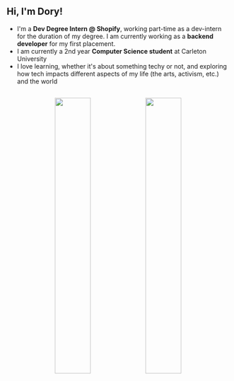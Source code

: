 ## Hi, I'm Dory!
- I'm a **Dev Degree Intern @ Shopify**, working part-time as a dev-intern for the duration of my degree. I am currently working as a **backend developer** for my first placement.
- I am currently a 2nd year **Computer Science student** at Carleton University
- I love learning, whether it's about something techy or not, and exploring how tech impacts different aspects of my life (the arts, activism, etc.) and the world
## 
<!--
![Dory's GitHub stats](https://github-readme-stats-eight-gamma-35.vercel.app/api?username=doryzx&theme=merko&show_icons=true&count_private=true&hide=stars&show=prs_merged)
![Dory's GitHub stats](https://github-readme-streak-stats.herokuapp.com?user=doryzx&theme=merko)
-->

<p align="center">
  <img height="40%" width="auto" src="https://github-readme-stats-eight-gamma-35.vercel.app/api?username=doryzx&theme=shadow_green&show_icons=true&count_private=true&hide=stars&show=prs_merged&hide_border=true">
  <img height="40%" width="auto" src="https://github-readme-streak-stats.herokuapp.com?user=doryzx&theme=shadow_green&hide_border=true">
</p>
<!--
**doryzx/doryzx** is a ✨ _special_ ✨ repository because its `README.md` (this file) appears on your GitHub profile.

Here are some ideas to get you started:

- 🔭 I’m currently working on ...
- 🌱 I’m currently learning ...
- 👯 I’m looking to collaborate on ...
- 🤔 I’m looking for help with ...
- 💬 Ask me about ...
- 📫 How to reach me: ...
- 😄 Pronouns: ...
- ⚡ Fun fact: ...
-->
